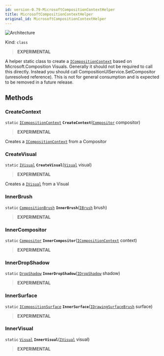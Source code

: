 ```yaml
---
id: version-0.79-MicrosoftCompositionContextHelper
title: MicrosoftCompositionContextHelper
original_id: MicrosoftCompositionContextHelper
---
```


![Architecture](https://img.shields.io/badge/architecture-new_only-blue)

Kind: `class`

> **EXPERIMENTAL**

A helper static class to create a [`ICompositionContext`](ICompositionContext) based on Microsoft.Composition Visuals. Generally it should not be required to call this directly. Instead you should call CompositionUIService.SetCompositor (unresolved reference). This is not for general consumption and is expected to be removed in a future release.

## Methods
### CreateContext
`static` [`ICompositionContext`](ICompositionContext) **`CreateContext`**([`Compositor`](https://learn.microsoft.com/windows/windows-app-sdk/api/winrt/Microsoft.UI.Composition.Compositor) compositor)

> **EXPERIMENTAL**

Creates a [`ICompositionContext`](ICompositionContext) from a Compositor

### CreateVisual
`static` [`IVisual`](IVisual) **`CreateVisual`**([`Visual`](https://learn.microsoft.com/windows/windows-app-sdk/api/winrt/Microsoft.UI.Composition.Visual) visual)

> **EXPERIMENTAL**

Creates a [`IVisual`](IVisual) from a Visual

### InnerBrush
`static` [`CompositionBrush`](https://learn.microsoft.com/windows/windows-app-sdk/api/winrt/Microsoft.UI.Composition.CompositionBrush) **`InnerBrush`**([`IBrush`](IBrush) brush)

> **EXPERIMENTAL**

### InnerCompositor
`static` [`Compositor`](https://learn.microsoft.com/windows/windows-app-sdk/api/winrt/Microsoft.UI.Composition.Compositor) **`InnerCompositor`**([`ICompositionContext`](ICompositionContext) context)

> **EXPERIMENTAL**

### InnerDropShadow
`static` [`DropShadow`](https://learn.microsoft.com/windows/windows-app-sdk/api/winrt/Microsoft.UI.Composition.DropShadow) **`InnerDropShadow`**([`IDropShadow`](IDropShadow) shadow)

> **EXPERIMENTAL**

### InnerSurface
`static` [`ICompositionSurface`](https://learn.microsoft.com/windows/windows-app-sdk/api/winrt/Microsoft.UI.Composition.ICompositionSurface) **`InnerSurface`**([`IDrawingSurfaceBrush`](IDrawingSurfaceBrush) surface)

> **EXPERIMENTAL**

### InnerVisual
`static` [`Visual`](https://learn.microsoft.com/windows/windows-app-sdk/api/winrt/Microsoft.UI.Composition.Visual) **`InnerVisual`**([`IVisual`](IVisual) visual)

> **EXPERIMENTAL**

